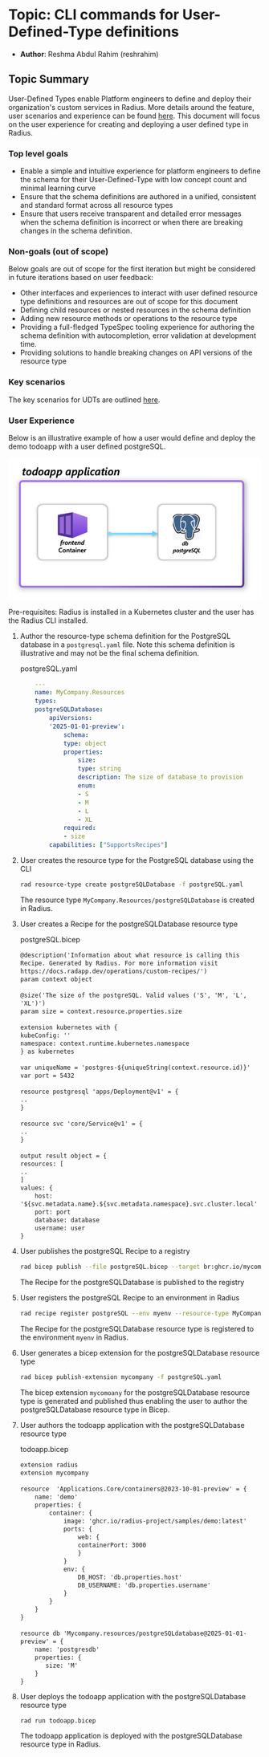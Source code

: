 # Topic: CLI commands for User-Defined-Type definitions

* **Author**: Reshma Abdul Rahim (reshrahim)

## Topic Summary
<!-- A paragraph or two to summarize the topic area. Just define it in summary form so we all know what it is. -->
User-Defined Types enable Platform engineers to define and deploy their organization's custom services in Radius. More details around the feature, user scenarios and experience can be found [here](/architecture/2024-06-resource-extensibility-feature-spec.md). This document will focus on the user experience for creating and deploying a user defined type in Radius. 

### Top level goals
<!-- At the most basic level, what are we trying to accomplish? -->
- Enable a simple and intuitive experience for platform engineers to define the schema for their User-Defined-Type with low concept count and minimal learning curve
- Ensure that the schema definitions are authored in a unified, consistent and standard format across all resource types
- Ensure that users receive transparent and detailed error messages when the schema definition is incorrect or when there are breaking changes in the schema definition.

### Non-goals (out of scope)
<!-- What are we explicitly not trying to accomplish? -->
Below goals are out of scope for the first iteration but might be considered in future iterations based on user feedback:

- Other interfaces and experiences to interact with user defined resource type definitions and resources are out of scope for this document
- Defining child resources or nested resources in the schema definition
- Adding new resource methods or operations to the resource type
- Providing a full-fledged TypeSpec tooling experience for authoring the schema definition with autocompletion, error validation at development time.
- Providing solutions to handle breaking changes on API versions of the resource type

### Key scenarios
<!-- List ~3-7 high level scenarios to clarify the value and point to how we will decompose this big area into component capabilities. We may ultimately have more than one level of scenario. -->
The key scenarios for UDTs are outlined [here](/architecture/2024-06-resource-extensibility-feature-spec.md). 

### User Experience

Below is an illustrative example of how a user would define and deploy the demo todoapp with a user defined postgreSQL. 

![alt text](2025-01-authoring-user-defined-types/todoapp.png)

Pre-requisites: Radius is installed in a Kubernetes cluster and the user has the Radius CLI installed.

1. Author the resource-type schema definition for the PostgreSQL database in a `postgresql.yaml` file. Note this schema definition is illustrative and may not be the final schema definition. 

    postgreSQL.yaml

    ```yaml
        ---
        name: MyCompany.Resources
        types:
        postgreSQLDatabase:
            apiVersions:
            '2025-01-01-preview':
                schema: 
                type: object
                properties:
                    size:
                    type: string
                    description: The size of database to provision
                    enum:
                    - S
                    - M
                    - L
                    - XL
                required:
                - size
            capabilities: ["SupportsRecipes"]

1. User creates the resource type for the PostgreSQL database using the CLI

    ```bash
    rad resource-type create postgreSQLDatabase -f postgreSQL.yaml
    ```
    The resource type `MyCompany.Resources/postgreSQLDatabase` is created in Radius.

1. User creates a Recipe for the postgreSQLDatabase resource type

    postgreSQL.bicep

    ```bicep
    @description('Information about what resource is calling this Recipe. Generated by Radius. For more information visit https://docs.radapp.dev/operations/custom-recipes/')
    param context object

    @size('The size of the postgreSQL. Valid values ('S', 'M', 'L', 'XL')')
    param size = context.resource.properties.size

    extension kubernetes with {
    kubeConfig: ''
    namespace: context.runtime.kubernetes.namespace
    } as kubernetes

    var uniqueName = 'postgres-${uniqueString(context.resource.id)}'
    var port = 5432

    resource postgresql 'apps/Deployment@v1' = {
    ..
    }

    resource svc 'core/Service@v1' = {
    ..
    }

    output result object = {
    resources: [
    ..
    ]
    values: {
        host: '${svc.metadata.name}.${svc.metadata.namespace}.svc.cluster.local'
        port: port
        database: database
        username: user
    }
    ```
    
1. User publishes the postgreSQL Recipe to a registry

    ```bash
    rad bicep publish --file postgreSQL.bicep --target br:ghcr.io/mycompany/recipes/postgreSQL:1.1.0
    ```
    The Recipe for the postgreSQLDatabase is published to the registry 

1. User registers the postgreSQL Recipe to an environment in Radius

    ```bash
    rad recipe register postgreSQL --env myenv --resource-type MyCompany.Resources/postgreSQLDatabase --template-path ghcr.io/mycompany/recipes/postgreSQL:1.1.0
    ```
    The Recipe for the postgreSQLDatabase resource type is registered to the environment `myenv` in Radius.

1. User generates a bicep extension for the postgreSQLDatabase resource type

    ```bash
    rad bicep publish-extension mycompany -f postgreSQL.yaml
    ```
    The bicep extension `mycomoany` for the postgreSQLDatabase resource type is generated and published thus enabling the user to author the postgreSQLDatabase resource type in Bicep.

1. User authors the todoapp application with the postgreSQLDatabase resource type

    todoapp.bicep

    ```bicep
    extension radius
    extension mycompany

    resource  'Applications.Core/containers@2023-10-01-preview' = {
        name: 'demo'
        properties: {
            container: {
                image: 'ghcr.io/radius-project/samples/demo:latest'
                ports: {
                    web: {
                    containerPort: 3000
                    }
                }
                env: {
                    DB_HOST: 'db.properties.host'
                    DB_USERNAME: 'db.properties.username'
                }
            }
        }
    }

    resource db 'Mycompany.resources/postgreSQLdatabase@2025-01-01-preview' = {
        name: 'postgresdb'
        properties: {
           size: 'M' 
        }
    }

1. User deploys the todoapp application with the postgreSQLDatabase resource type

    ```bash
    rad run todoapp.bicep
    ```
    The todoapp application is deployed with the postgreSQLDatabase resource type in Radius.


